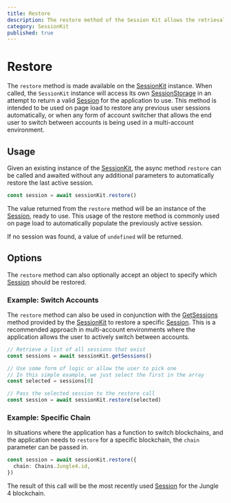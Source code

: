 ```yaml
---
title: Restore
description: The restore method of the Session Kit allows the retrieval and use of a persisted Session between uses of an application.
category: SessionKit
published: true
---
```


# Restore

The `restore` method is made available on the [SessionKit](/docs/session-kit/session-kit-factory) instance. When called, the `SessionKit` instance will access its own [SessionStorage](/docs/session-kit/session-storage) in an attempt to return a valid [Session](/docs/session-kit/session) for the application to use. This method is intended to be used on page load to restore any previous user sessions automatically, or when any form of account switcher that allows the end user to switch between accounts is being used in a multi-account environment.

## Usage

Given an existing instance of the [SessionKit](/docs/session-kit/session-kit-factory), the async method `restore` can be called and awaited without any additional parameters to automatically restore the last active session.

```ts
const session = await sessionKit.restore()
```

The value returned from the `restore` method will be an instance of the [Session](/docs/session-kit/session), ready to use. This usage of the restore method is commonly used on page load to automatically populate the previously active session.

If no session was found, a value of `undefined` will be returned.

## Options

The `restore` method can also optionally accept an object to specify which [Session](/docs/session-kit/session) should be restored.

### Example: Switch Accounts

The `restore` method can also be used in conjunction with the [GetSessions](#) method provided by the [SessionKit](/docs/session-kit/session-kit-factory) to restore a specific [Session](/docs/session-kit/session). This is a recommended approach in multi-account environments where the application allows the user to actively switch between accounts.

```ts
// Retrieve a list of all sessions that exist
const sessions = await sessionKit.getSessions()

// Use some form of logic or allow the user to pick one
// In this simple example, we just select the first in the array
const selected = sessions[0]

// Pass the selected session to the restore call
const session = await sessionKit.restore(selected)
```

### Example: Specific Chain

In situations where the application has a function to switch blockchains, and the application needs to `restore` for a specific blockchain, the `chain` parameter can be passed in.

```ts
const session = await sessionKit.restore({
  chain: Chains.Jungle4.id,
})
```

The result of this call will be the most recently used [Session](/docs/session-kit/session) for the Jungle 4 blockchain.
